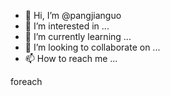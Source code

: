 - 👋 Hi, I’m @pangjianguo
- 👀 I’m interested in ...
- 🌱 I’m currently learning ...
- 💞️ I’m looking to collaborate on ...
- 📫 How to reach me ...

<!---
pangjianguo/pangjianguo is a ✨ special ✨ repository because its `README.md` (this file) appears on your GitHub profile.
You can click the Preview link to take a look at your changes.
--->foreach
